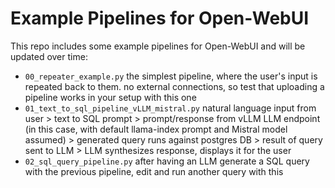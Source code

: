 # Example Pipelines for Open-WebUI

This repo includes some example pipelines for Open-WebUI and will be updated over time:

* `00_repeater_example.py` the simplest pipeline, where the user's input is repeated back to them. no external connections, so test that uploading a pipeline works in your setup with this one
* `01_text_to_sql_pipeline_vLLM_mistral.py` natural language input from user > text to SQL prompt > prompt/response from vLLM LLM endpoint (in this case, with default llama-index prompt and Mistral model assumed) > generated query runs against postgres DB > result of query sent to LLM > LLM synthesizes response, displays it for the user
* `02_sql_query_pipeline.py` after having an LLM generate a SQL query with the previous pipeline, edit and run another query with this
